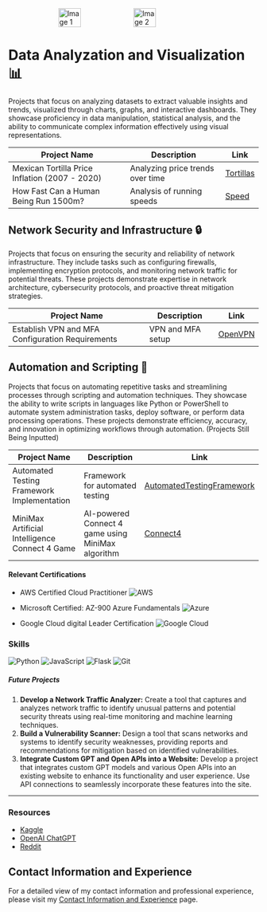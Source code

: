 
<div style="display: flex; justify-content: center;">
    <img src="https://github.com/benvdm03/Infinity/assets/161901352/a33898e2-cb6f-4bdc-bad0-ebc26c6ebc05" alt="Image 1" style="width: 30%;">
    <img src="https://github.com/benvdm03/Infinity/assets/161901352/31156835-984d-43f1-b58d-4d5b689026c2" alt="Image 2" style="width: 30%;">
</div>


# Data Analyzation and Visualization 📊

Projects that focus on analyzing datasets to extract valuable insights and trends, visualized through charts, graphs, and interactive dashboards. They showcase proficiency in data manipulation, statistical analysis, and the ability to communicate complex information effectively using visual representations.

| Project Name                                        | Description                                      | Link                           |
|-----------------------------------------------------|--------------------------------------------------|--------------------------------|
| Mexican Tortilla Price Inflation (2007 - 2020)      | Analyzing price trends over time                 | [Tortillas](./Tortillas.html)  |
| How Fast Can a Human Being Run 1500m?               | Analysis of running speeds                       | [Speed](./Speed.html)          |


## Network Security and Infrastructure 🔒

Projects that focus on ensuring the security and reliability of network infrastructure. They include tasks such as configuring firewalls, implementing encryption protocols, and monitoring network traffic for potential threats. These projects demonstrate expertise in network architecture, cybersecurity protocols, and proactive threat mitigation strategies.

| Project Name                                      | Description                                      | Link                        |
|---------------------------------------------------|--------------------------------------------------|-----------------------------|
| Establish VPN and MFA Configuration Requirements  | VPN and MFA setup                                | [OpenVPN](./OpenVPN.html)   |


## Automation and Scripting 🤖

Projects that focus on automating repetitive tasks and streamlining processes through scripting and automation techniques. They showcase the ability to write scripts in languages like Python or PowerShell to automate system administration tasks, deploy software, or perform data processing operations. These projects demonstrate efficiency, accuracy, and innovation in optimizing workflows through automation. (Projects Still Being Inputted)

| Project Name                                      | Description                                      | Link                                                         |
|---------------------------------------------------|--------------------------------------------------|--------------------------------------------------------------|
| Automated Testing Framework Implementation        | Framework for automated testing                  | [AutomatedTestingFramework](./AutomatedTesting/AutomatedTesting.html) |
| MiniMax Artificial Intelligence Connect 4 Game    | AI-powered Connect 4 game using MiniMax algorithm| [Connect4](./AutomatedTesting/Connect4/Connect4Flask.html)   |


#### Relevant Certifications

*   AWS Certified Cloud Practitioner
![AWS](https://img.shields.io/badge/AWS-Cloud-orange)

*   Microsoft Certified: AZ-900 Azure Fundamentals
![Azure](https://img.shields.io/badge/Azure-Cloud-blue)

*   Google Cloud digital Leader Certification
![Google Cloud](https://img.shields.io/badge/Google_Cloud-Platform-green)


### Skills
![Python](https://img.shields.io/badge/Python-3.8-blue)
![JavaScript](https://img.shields.io/badge/JavaScript-ES6-yellow)
![Flask](https://img.shields.io/badge/Flask-2.0.1-black)
![Git](https://img.shields.io/badge/Git-2.31.1-orange)



##### Future Projects 

1. **Develop a Network Traffic Analyzer:** Create a tool that captures and analyzes network traffic to identify unusual patterns and potential security threats using real-time monitoring and machine learning techniques.
2. **Build a Vulnerability Scanner:** Design a tool that scans networks and systems to identify security weaknesses, providing reports and recommendations for mitigation based on identified vulnerabilities.
3. **Integrate Custom GPT and Open APIs into a Website:** Develop a project that integrates custom GPT models and various Open APIs into an existing website to enhance its functionality and user experience. Use API connections to seamlessly incorporate these features into the site.

* * *

### Resources

*   <a href="https://www.kaggle.com/" target="_blank">Kaggle</a>
*   <a href="https://chat.openai.com/" target="_blank">OpenAI ChatGPT</a>
*   <a href="https://www.reddit.com/" target="_blank">Reddit</a>

## Contact Information and Experience

For a detailed view of my contact information and professional experience, please visit my [Contact Information and Experience](./ContactInfo&Exp.html) page.


            


